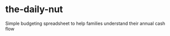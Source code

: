 the-daily-nut
=============

Simple budgeting spreadsheet to help families understand their annual cash flow
